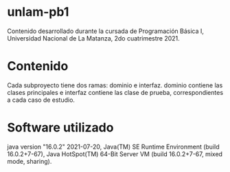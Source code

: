 # unlam-pb1
Contenido desarrollado durante la cursada de Programación Básica I, Universidad Nacional de La Matanza, 2do cuatrimestre 2021.

# Contenido
Cada subproyecto tiene dos ramas: dominio e interfaz. dominio contiene las clases principales e interfaz contiene las clase de prueba, correspondientes a cada caso de estudio.

# Software utilizado
java version "16.0.2" 2021-07-20, Java(TM) SE Runtime Environment (build 16.0.2+7-67), Java HotSpot(TM) 64-Bit Server VM (build 16.0.2+7-67, mixed mode, sharing).
